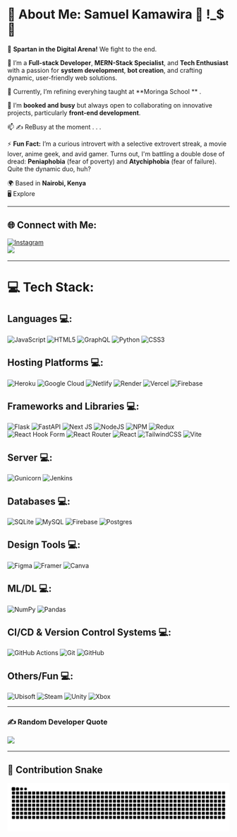 

# 💫 About Me: Samuel Kamawira  💫 !_$ 💫 
👋 **Spartan in the Digital Arena!** We fight to the end.  

👀 I’m a **Full-stack Developer**, **MERN-Stack Specialist**, and **Tech Enthusiast** with a passion for **system development**, **bot creation**, and crafting dynamic, user-friendly web solutions.  

🌱 Currently, I’m refining everyhing taught at **Moringa School ** .  

💞️ I’m **booked and busy** but always open to collaborating on innovative projects, particularly **front-end development**.  

📫  ✍️ ReBusy at the moment . . . 

⚡ **Fun Fact:** I’m a curious introvert with a selective extrovert streak, a movie lover, anime geek, and avid gamer. Turns out, I'm battling a double dose of dread: **Peniaphobia** (fear of poverty) and **Atychiphobia** (fear of failure). Quite the dynamic duo, huh?  

🌍 Based in **Nairobi, Kenya**  
🖥️ Explore 

---

## 🌐 Connect with Me:  

[![Instagram](https://img.shields.io/badge/Instagram-%23E4405F.svg?style=for-the-badge&logo=Instagram&logoColor=white)](https://instagram.com/s.g.k.ghost)  
<a href="https://www.github.com/toxidity-18" target="_blank" rel="noreferrer"><img src="https://img.shields.io/github/followers/toxidity-18?logo=github&style=for-the-badge&color=0891b2&labelColor=1c1917" /></a>  

---

# 💻 Tech Stack:

## Languages 💻:
![JavaScript](https://img.shields.io/badge/javascript-%23323330.svg?style=plastic&logo=javascript&logoColor=%23F7DF1E)
![HTML5](https://img.shields.io/badge/html5-%23E34F26.svg?style=plastic&logo=html5&logoColor=white)
![GraphQL](https://img.shields.io/badge/-GraphQL-E10098?style=plastic&logo=graphql&logoColor=white)
![Python](https://img.shields.io/badge/python-3670A0?style=plastic&logo=python&logoColor=ffdd54)
![CSS3](https://img.shields.io/badge/css3-%231572B6.svg?style=plastic&logo=css3&logoColor=white)

## Hosting Platforms 💻:
![Heroku](https://img.shields.io/badge/heroku-%23430098.svg?style=plastic&logo=heroku&logoColor=white)
![Google Cloud](https://img.shields.io/badge/GoogleCloud-%234285F4.svg?style=plastic&logo=google-cloud&logoColor=white)
![Netlify](https://img.shields.io/badge/netlify-%23000000.svg?style=plastic&logo=netlify&logoColor=#00C7B7)
![Render](https://img.shields.io/badge/Render-%46E3B7.svg?style=plastic&logo=render&logoColor=white)
![Vercel](https://img.shields.io/badge/vercel-%23000000.svg?style=plastic&logo=vercel&logoColor=white)
![Firebase](https://img.shields.io/badge/firebase-%23039BE5.svg?style=plastic&logo=firebase)

## Frameworks and Libraries 💻:
![Flask](https://img.shields.io/badge/flask-%23000.svg?style=plastic&logo=flask&logoColor=white)
![FastAPI](https://img.shields.io/badge/FastAPI-005571?style=plastic&logo=fastapi)
![Next JS](https://img.shields.io/badge/Next-black?style=plastic&logo=next.js&logoColor=white)
![NodeJS](https://img.shields.io/badge/node.js-6DA55F?style=plastic&logo=node.js&logoColor=white)
![NPM](https://img.shields.io/badge/NPM-%23CB3837.svg?style=plastic&logo=npm&logoColor=white)
![Redux](https://img.shields.io/badge/redux-%23593d88.svg?style=plastic&logo=redux&logoColor=white)
![React Hook Form](https://img.shields.io/badge/React%20Hook%20Form-%23EC5990.svg?style=plastic&logo=reacthookform&logoColor=white)
![React Router](https://img.shields.io/badge/React_Router-CA4245?style=plastic&logo=react-router&logoColor=white)
![React](https://img.shields.io/badge/react-%2320232a.svg?style=plastic&logo=react&logoColor=%2361DAFB)
![TailwindCSS](https://img.shields.io/badge/tailwindcss-%2338B2AC.svg?style=plastic&logo=tailwind-css&logoColor=white)
![Vite](https://img.shields.io/badge/vite-%23646CFF.svg?style=plastic&logo=vite&logoColor=white)


## Server 💻:
![Gunicorn](https://img.shields.io/badge/gunicorn-%298729.svg?style=plastic&logo=gunicorn&logoColor=white)
![Jenkins](https://img.shields.io/badge/jenkins-%232C5263.svg?style=plastic&logo=jenkins&logoColor=white)


## Databases 💻:
![SQLite](https://img.shields.io/badge/sqlite-%2307405e.svg?style=plastic&logo=sqlite&logoColor=white)
![MySQL](https://img.shields.io/badge/mysql-4479A1.svg?style=plastic&logo=mysql&logoColor=white)
![Firebase](https://img.shields.io/badge/firebase-a08021?style=plastic&logo=firebase&logoColor=ffcd34)
![Postgres](https://img.shields.io/badge/postgres-%23316192.svg?style=plastic&logo=postgresql&logoColor=white)

## Design Tools 💻:
![Figma](https://img.shields.io/badge/figma-%23F24E1E.svg?style=plastic&logo=figma&logoColor=white)
![Framer](https://img.shields.io/badge/Framer-black?style=plastic&logo=framer&logoColor=blue)
![Canva](https://img.shields.io/badge/Canva-%2300C4CC.svg?style=plastic&logo=Canva&logoColor=white)

## ML/DL 💻:
![NumPy](https://img.shields.io/badge/numpy-%23013243.svg?style=plastic&logo=numpy&logoColor=white)
![Pandas](https://img.shields.io/badge/pandas-%23150458.svg?style=plastic&logo=pandas&logoColor=white)

## CI/CD & Version Control Systems 💻:
![GitHub Actions](https://img.shields.io/badge/github%20actions-%232671E5.svg?style=plastic&logo=githubactions&logoColor=white)
![Git](https://img.shields.io/badge/git-%23F05033.svg?style=plastic&logo=git&logoColor=white)
![GitHub](https://img.shields.io/badge/github-%23121011.svg?style=plastic&logo=github&logoColor=white)


## Others/Fun 💻:
![Ubisoft](https://img.shields.io/badge/Ubisoft-%23F5F5F5.svg?style=plastic&logo=Ubisoft&logoColor=black)
![Steam](https://img.shields.io/badge/steam-%23000000.svg?style=plastic&logo=steam&logoColor=white)
![Unity](https://img.shields.io/badge/unity-%23000000.svg?style=plastic&logo=unity&logoColor=white)
![Xbox](https://img.shields.io/badge/xbox-%23107C10.svg?style=plastic&logo=xbox&logoColor=white)


---

### ✍️ Random Developer Quote  
![](https://quotes-github-readme.vercel.app/api?type=horizontal&theme=dark)  

---

## 🐍 Contribution Snake  
![Contribution Snake](https://github.com/toxidity-18/toxidity-18/blob/output/github-contribution-grid-snake-dark.svg)  


